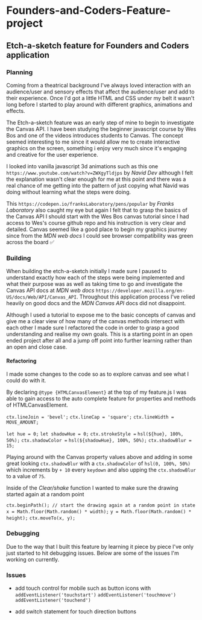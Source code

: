 # Founders-and-Coders-Feature-project

## Etch-a-sketch feature for Founders and Coders application

### Planning

Coming from a theatrical background I've always loved interaction with an audience/user and sensory effects that affect the audience/user and add to their experience. Once I'd got a little HTML and CSS under my belt it wasn't long before I started to play around with different graphics, animations and effects.

The Etch-a-sketch feature was an early step of mine to begin to investigate the Canvas API. I have been studying the beginner javascript course by Wes Bos and one of the videos introduces students to Canvas. The concept seemed interesting to me since it would allow me to create interactive graphics on the screen, something i enjoy very much since it's engaging and creative for the user experience.

I looked into vanilla javascript 3d animations such as this one `https://www.youtube.com/watch?v=ZWXgyTldjps` by _Navid Dev_ although I felt the explanation wasn't clear enough for me at this point and there was a real chance of me getting into the pattern of just copying what Navid was doing without learning what the steps were doing.

This `https://codepen.io/franksLaboratory/pens/popular` by _Franks Laboratory_ also caught my eye but again I felt that to grasp the basics of the Canvas API I should start with the Wes Bos canvas tutorial since I had access to Wes's course github repo and his instruction is very clear and detailed. Canvas seemed like a good place to begin my graphics journey since from the _MDN web docs_ I could see browser compatibility was green across the board ✅

### Building

When building the etch-a-sketch initially I made sure I paused to understand exactly how each of the steps were being implemented and what their purpose was as well as taking time to go and investigate the Canvas API docs at _MDN web docs_ `https://developer.mozilla.org/en-US/docs/Web/API/Canvas_API`. Throughout this application process I've relied heavily on good docs and the _MDN Canvas API_ docs did not disappoint.

Although I used a tutorial to expose me to the basic concepts of canvas and give me a clear view of how many of the canvas methods intersect with each other I made sure I refactored the code in order to grasp a good understanding and realise my own goals. This is a starting point in an open ended project after all and a jump off point into further learning rather than an open and close case.

#### Refactoring

I made some changes to the code so as to explore canvas and see what I could do with it.

By declaring `@type {HTMLCanvasElement}` at the top of my feature.js I was able to gain access to the auto complete feature for properties and methods of HTMLCanvasElement.

`ctx.lineJoin = 'bevel';`
`ctx.lineCap = 'square';`
`ctx.lineWidth = MOVE_AMOUNT;`

`let hue = 0;`
`let shadowHue = 0;`
`ctx.strokeStyle =` `hsl(${hue}, 100%, 50%);`
`ctx.shadowColor =` `hsl(${shadowHue}, 100%, 50%);`
`ctx.shadowBlur = 15;`

Playing around with the Canvas property values above and adding in some great looking `ctx.shadowBlur` with a `ctx.shadowColor` of `hsl(0, 100%, 50%)` which increments by `+ 10` every `keydown` and also upping the `ctx.shadowBlur` to a value of `75`.

Inside of the _Clear/shake_ function I wanted to make sure the drawing started again at a random point

`ctx.beginPath(); // start the drawing again at a random point in state`
`x = Math.floor(Math.random() * width);`
`y = Math.floor(Math.random() * height);`
`ctx.moveTo(x, y);`

### Debugging

Due to the way that I built this feature by learning it piece by piece I've only just started to hit debugging issues. Below are some of the issues I'm working on currently.

### Issues

- add touch control for mobile such as button icons with
  `addEventListener('touchstart')`
  `addEventListener('touchmove')`
  `addEventListener('touchend')`

- add switch statement for touch direction buttons
